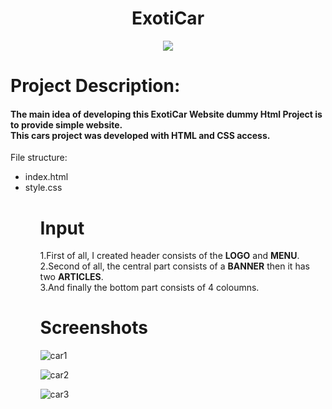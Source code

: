 <h1 align= "center"> ExotiCar </h1>

<p align = "center">
<img src ="https://i.pinimg.com/originals/5e/ee/22/5eee22643202b9a757e457fbc796b74d.gif"/>
</p>


<h1>Project Description:</h1><h4>The main idea of developing this ExotiCar Website dummy Html Project is to provide simple website.<br>
This cars project was developed with HTML and CSS access.</h4>


File structure:
<ul>
<li>index.html</li>
<li>style.css</li>
<ul>

<h1>Input</h1>
1.First of all, I created header consists of the <strong>LOGO</strong> and <strong>MENU</strong>.<br>
2.Second of all, the central part consists of a <strong>BANNER</strong> then it has two <strong>ARTICLES</strong>.<br>
3.And finally the bottom part consists of 4 coloumns.

<h1>Screenshots</h1>


![car1](https://user-images.githubusercontent.com/109518128/180512203-eb54156f-0a2f-4f81-b079-2cb3f6343df1.PNG)

![car2](https://user-images.githubusercontent.com/109518128/180512242-2db0be25-e2c5-4a42-b874-4b485d1912e7.PNG)

![car3](https://user-images.githubusercontent.com/109518128/180512334-f4ce3208-f5d9-4ee3-9695-1cf8811df94d.PNG)
